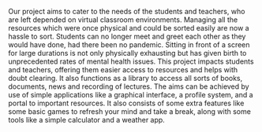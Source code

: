 Our project aims to cater to the needs of the students and teachers, who are left depended on virtual classroom environments. Managing all the resources which were once physical and could be sorted easily are now a hassle to sort. Students can no longer meet and greet each other as they would have done, had there been no pandemic. Sitting in front of a screen for large durations is not only physically exhausting but has given birth to unprecedented rates of mental health issues.
This project impacts students and teachers, offering them easier access to resources and helps with doubt clearing. It also functions as a library to access all sorts of books, documents, news and recording of lectures.
The aims can be achieved by use of simple applications like a graphical interface, a profile system, and a portal to important resources.
It also consists of some extra features like some basic games to refresh your mind and take a break, along with some tools like a simple calculator and a weather app.
